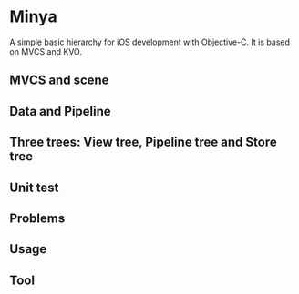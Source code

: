 # Minya
A simple basic hierarchy for iOS development with Objective-C. It is based on MVCS and KVO.

## MVCS and scene

## Data and Pipeline

## Three trees: View tree, Pipeline tree and Store tree

## Unit test

## Problems

## Usage

## Tool

